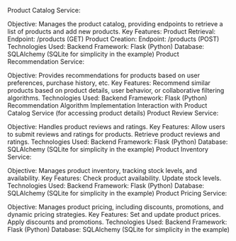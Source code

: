 Product Catalog Service:

Objective: Manages the product catalog, providing endpoints to retrieve a list of products and add new products.
Key Features:
Product Retrieval:
Endpoint: /products (GET)
Product Creation:
Endpoint: /products (POST)
Technologies Used:
Backend Framework: Flask (Python)
Database: SQLAlchemy (SQLite for simplicity in the example)
Product Recommendation Service:

Objective: Provides recommendations for products based on user preferences, purchase history, etc.
Key Features:
Recommend similar products based on product details, user behavior, or collaborative filtering algorithms.
Technologies Used:
Backend Framework: Flask (Python)
Recommendation Algorithm Implementation
Interaction with Product Catalog Service (for accessing product details)
Product Review Service:

Objective: Handles product reviews and ratings.
Key Features:
Allow users to submit reviews and ratings for products.
Retrieve product reviews and ratings.
Technologies Used:
Backend Framework: Flask (Python)
Database: SQLAlchemy (SQLite for simplicity in the example)
Product Inventory Service:

Objective: Manages product inventory, tracking stock levels, and availability.
Key Features:
Check product availability.
Update stock levels.
Technologies Used:
Backend Framework: Flask (Python)
Database: SQLAlchemy (SQLite for simplicity in the example)
Product Pricing Service:

Objective: Manages product pricing, including discounts, promotions, and dynamic pricing strategies.
Key Features:
Set and update product prices.
Apply discounts and promotions.
Technologies Used:
Backend Framework: Flask (Python)
Database: SQLAlchemy (SQLite for simplicity in the example)
